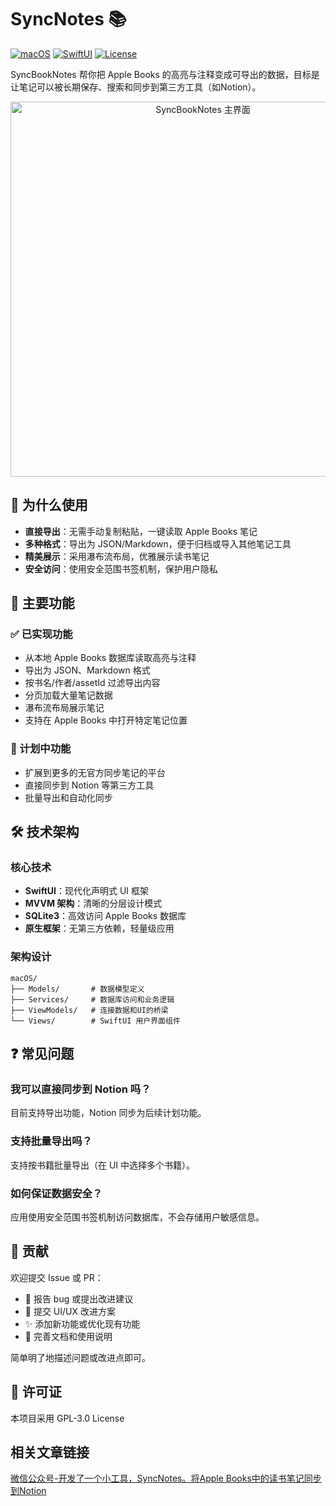 # SyncNotes 📚

[![macOS](https://img.shields.io/badge/macOS-13+-blue.svg)](https://developer.apple.com/macos/)
[![SwiftUI](https://img.shields.io/badge/SwiftUI-5.0-orange.svg)](https://developer.apple.com/documentation/swiftui/)
[![License](https://img.shields.io/badge/license-GPL3.0-green.svg)](LICENSE)

SyncBookNotes 帮你把 Apple Books 的高亮与注释变成可导出的数据，目标是让笔记可以被长期保存、搜索和同步到第三方工具（如Notion）。

<p align="center">
  <img src="https://user-images.githubusercontent.com/placeholder-image.jpg" alt="SyncBookNotes 主界面" width="600"/>
</p>

## 🌟 为什么使用

- **直接导出**：无需手动复制粘贴，一键读取 Apple Books 笔记
- **多种格式**：导出为 JSON/Markdown，便于归档或导入其他笔记工具
- **精美展示**：采用瀑布流布局，优雅展示读书笔记
- **安全访问**：使用安全范围书签机制，保护用户隐私

## 🚀 主要功能

### ✅ 已实现功能
- 从本地 Apple Books 数据库读取高亮与注释
- 导出为 JSON、Markdown 格式
- 按书名/作者/assetId 过滤导出内容
- 分页加载大量笔记数据
- 瀑布流布局展示笔记
- 支持在 Apple Books 中打开特定笔记位置

### 🔄 计划中功能
- 扩展到更多的无官方同步笔记的平台
- 直接同步到 Notion 等第三方工具
- 批量导出和自动化同步

## 🛠 技术架构

### 核心技术
- **SwiftUI**：现代化声明式 UI 框架
- **MVVM 架构**：清晰的分层设计模式
- **SQLite3**：高效访问 Apple Books 数据库
- **原生框架**：无第三方依赖，轻量级应用

### 架构设计
```
macOS/
├── Models/       # 数据模型定义
├── Services/     # 数据库访问和业务逻辑
├── ViewModels/   # 连接数据和UI的桥梁
└── Views/        # SwiftUI 用户界面组件
```

## ❓ 常见问题

### 我可以直接同步到 Notion 吗？
目前支持导出功能，Notion 同步为后续计划功能。

### 支持批量导出吗？
支持按书籍批量导出（在 UI 中选择多个书籍）。

### 如何保证数据安全？
应用使用安全范围书签机制访问数据库，不会存储用户敏感信息。

## 🤝 贡献

欢迎提交 Issue 或 PR：
- 🐛 报告 bug 或提出改进建议
- 🎨 提交 UI/UX 改进方案
- ✨ 添加新功能或优化现有功能
- 📖 完善文档和使用说明

简单明了地描述问题或改进点即可。

## 📄 许可证

本项目采用 GPL-3.0 License

## 相关文章链接
[微信公众号-开发了一个小工具，SyncNotes。将Apple Books中的读书笔记同步到Notion](https://mp.weixin.qq.com/s/jeTko_mQbCe3DXUNpmjHHA)

